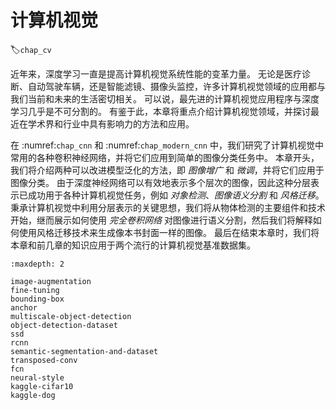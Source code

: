 # 计算机视觉
:label:`chap_cv`

近年来，深度学习一直是提高计算机视觉系统性能的变革力量。
无论是医疗诊断、自动驾驶车辆，还是智能滤镜、摄像头监控，许多计算机视觉领域的应用都与我们当前和未来的生活密切相关。
可以说，最先进的计算机视觉应用程序与深度学习几乎是不可分割的。
有鉴于此，本章将重点介绍计算机视觉领域，并探讨最近在学术界和行业中具有影响力的方法和应用。 

在 :numref:`chap_cnn` 和 :numref:`chap_modern_cnn` 中，我们研究了计算机视觉中常用的各种卷积神经网络，并将它们应用到简单的图像分类任务中。
本章开头，我们将介绍两种可以改进模型泛化的方法，即 *图像增广* 和 *微调*，并将它们应用于图像分类。
由于深度神经网络可以有效地表示多个层次的图像，因此这种分层表示已成功用于各种计算机视觉任务，例如 *对象检测*、*图像语义分割* 和 *风格迁移*。
秉承计算机视觉中利用分层表示的关键思想，我们将从物体检测的主要组件和技术开始，继而展示如何使用 *完全卷积网络* 对图像进行语义分割，然后我们将解释如何使用风格迁移技术来生成像本书封面一样的图像。
最后在结束本章时，我们将本章和前几章的知识应用于两个流行的计算机视觉基准数据集。


```toc
:maxdepth: 2

image-augmentation
fine-tuning
bounding-box
anchor
multiscale-object-detection
object-detection-dataset
ssd
rcnn
semantic-segmentation-and-dataset
transposed-conv
fcn
neural-style
kaggle-cifar10
kaggle-dog
```
